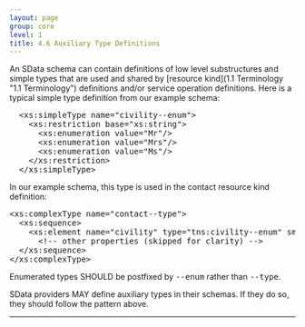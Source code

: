 ```yaml
---
layout: page
group: core
level: 1
title: 4.6 Auxiliary Type Definitions
---
```


An SData schema can&nbsp;contain definitions of low level substructures and simple
types that are used and&nbsp;shared by [resource kind](1.1 Terminology "1.1 Terminology")
definitions and/or service operation definitions. Here is a typical simple type
definition&nbsp;from our example schema:

<pre>&nbsp; &lt;xs:simpleType name="civility--enum"&gt;
&nbsp;&nbsp;&nbsp; &lt;xs:restriction base="xs:string"&gt;
&nbsp;&nbsp;&nbsp;&nbsp;&nbsp; &lt;xs:enumeration value="Mr"/&gt;
&nbsp;&nbsp;&nbsp;&nbsp;&nbsp; &lt;xs:enumeration value="Mrs"/&gt;
&nbsp;&nbsp;&nbsp;&nbsp;&nbsp; &lt;xs:enumeration value="Ms"/&gt;
&nbsp;&nbsp;&nbsp; &lt;/xs:restriction&gt;
&nbsp; &lt;/xs:simpleType&gt;</pre>

In our example schema, this type is used in the contact resource kind
definition:

<pre>&lt;xs:complexType&nbsp;name="contact--type"&gt;
&nbsp;&nbsp;&lt;xs:sequence&gt;
&nbsp;&nbsp;&nbsp; &lt;xs:element&nbsp;name="civility"&nbsp;type="tns:civility--enum" sme:label="Civility"&nbsp;/&gt;
      &lt;!-- other properties (skipped for clarity) --&gt;
&nbsp;&nbsp;&lt;/xs:sequence&gt;
&lt;/xs:complexType&gt;</pre>

Enumerated types SHOULD be postfixed by <tt>--enum</tt> rather than
<tt>--type</tt>.

SData providers MAY define auxiliary types in their schemas. If
they do so, they should follow the pattern above.

* * *